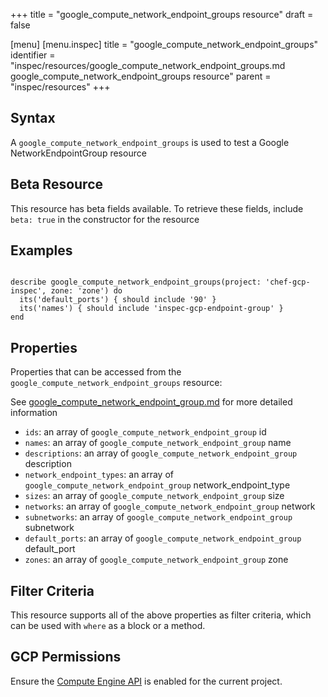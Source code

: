 +++
title = "google_compute_network_endpoint_groups resource"
draft = false

[menu]
  [menu.inspec]
    title = "google_compute_network_endpoint_groups"
    identifier = "inspec/resources/google_compute_network_endpoint_groups.md google_compute_network_endpoint_groups resource"
    parent = "inspec/resources"
+++


## Syntax
A `google_compute_network_endpoint_groups` is used to test a Google NetworkEndpointGroup resource


## Beta Resource
This resource has beta fields available. To retrieve these fields, include `beta: true` in the constructor for the resource

## Examples
```

describe google_compute_network_endpoint_groups(project: 'chef-gcp-inspec', zone: 'zone') do
  its('default_ports') { should include '90' }
  its('names') { should include 'inspec-gcp-endpoint-group' }
end
```

## Properties
Properties that can be accessed from the `google_compute_network_endpoint_groups` resource:

See [google_compute_network_endpoint_group.md](google_compute_network_endpoint_group.md) for more detailed information
  * `ids`: an array of `google_compute_network_endpoint_group` id
  * `names`: an array of `google_compute_network_endpoint_group` name
  * `descriptions`: an array of `google_compute_network_endpoint_group` description
  * `network_endpoint_types`: an array of `google_compute_network_endpoint_group` network_endpoint_type
  * `sizes`: an array of `google_compute_network_endpoint_group` size
  * `networks`: an array of `google_compute_network_endpoint_group` network
  * `subnetworks`: an array of `google_compute_network_endpoint_group` subnetwork
  * `default_ports`: an array of `google_compute_network_endpoint_group` default_port
  * `zones`: an array of `google_compute_network_endpoint_group` zone

## Filter Criteria
This resource supports all of the above properties as filter criteria, which can be used
with `where` as a block or a method.

## GCP Permissions

Ensure the [Compute Engine API](https://console.cloud.google.com/apis/library/compute.googleapis.com/) is enabled for the current project.

